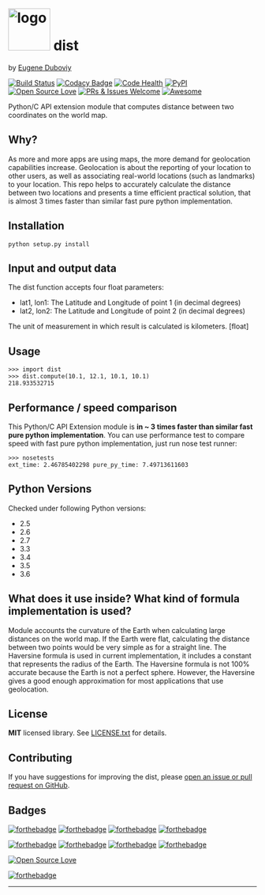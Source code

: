 <h1><img src="https://raw.githubusercontent.com/duboviy/dist/master/logo.png" height=85 alt="logo" title="logo"> dist</h1>

by [Eugene Duboviy](https://duboviy.github.io/)

[![Build Status](https://travis-ci.org/duboviy/dist.svg?branch=master)](https://travis-ci.org/duboviy/dist) [![Codacy Badge](https://api.codacy.com/project/badge/Grade/c2828cf960c8404e86b487c0b79656ab)](https://www.codacy.com/app/dubovoy/dist?utm_source=github.com&utm_medium=referral&utm_content=duboviy/dist&utm_campaign=badger) [![Code Health](https://landscape.io/github/duboviy/dist/master/landscape.svg?style=flat)](https://landscape.io/github/duboviy/dist/master) [![PyPI](https://img.shields.io/pypi/v/dist.svg)](https://pypi.python.org/pypi/dist) [![Open Source Love](https://badges.frapsoft.com/os/mit/mit.svg?v=102)](https://github.com/duboviy/dist/) [![PRs & Issues Welcome](https://img.shields.io/badge/PRs%20&%20Issues-welcome-brightgreen.svg)](https://github.com/duboviy/dist/pulls) [![Awesome](https://cdn.rawgit.com/sindresorhus/awesome/d7305f38d29fed78fa85652e3a63e154dd8e8829/media/badge.svg)](https://github.com/duboviy/dist/) 

Python/C API extension module that computes distance between two coordinates on the world map.


Why?
----

As more and more apps are using maps, the more demand for geolocation capabilities increase.  Geolocation is about the reporting of your location to other users, as well as associating real-world locations (such as landmarks) to your location. This repo helps to accurately calculate the distance between two locations and presents a time efficient practical solution, that is almost 3 times faster than similar fast pure python implementation.


Installation
------------

    python setup.py install


Input and output data
----------
The dist function accepts four float parameters:

- lat1, lon1: The Latitude and Longitude of point 1 (in decimal degrees)
- lat2, lon2: The Latitude and Longitude of point 2 (in decimal degrees)

The unit of measurement in which result is calculated is kilometers. [float]


Usage
-----

    >>> import dist
    >>> dist.compute(10.1, 12.1, 10.1, 10.1)
    218.933532715


Performance / speed comparison
------------------------------

This Python/C API Extension module is **in ~ 3 times faster than similar fast pure python implementation**. You can use performance test to compare speed with fast pure python implementation, just run nose test runner:

```
>>> nosetests
ext_time: 2.46785402298 pure_py_time: 7.49713611603
```


Python Versions
---------------
Checked under following Python versions:
* 2.5
* 2.6
* 2.7
* 3.3
* 3.4
* 3.5
* 3.6


What does it use inside? What kind of formula implementation is used? 
---------------------------------------------------------------------

Module accounts the curvature of the Earth when calculating large distances on the world map. If the Earth were flat, calculating the distance between two points would be very simple as for a straight line. The Haversine formula is used in current implementation, it includes a constant that represents the radius of the Earth.
The Haversine formula is not 100% accurate because the Earth is not a perfect sphere. However, the Haversine gives a good enough approximation for most applications that use geolocation.


License
---------------------------------------------------------------------

**MIT** licensed library. See [LICENSE.txt](LICENSE.txt) for details.


Contributing
---------------------------------------------------------------------

If you have suggestions for improving the dist, please [open an issue or
pull request on GitHub](https://github.com/duboviy/dist/).


Badges
---------------------------------------------------------------------

[![forthebadge](http://forthebadge.com/images/badges/fuck-it-ship-it.svg)](https://github.com/duboviy/dist/)
[![forthebadge](http://forthebadge.com/images/badges/built-with-love.svg)](https://github.com/duboviy/dist/) [![forthebadge](http://forthebadge.com/images/badges/built-by-hipsters.svg)](https://github.com/duboviy/dist/) [![forthebadge](http://forthebadge.com/images/badges/built-with-swag.svg)](https://github.com/duboviy/dist/)

[![forthebadge](http://forthebadge.com/images/badges/powered-by-electricity.svg)](https://github.com/duboviy/dist/) [![forthebadge](http://forthebadge.com/images/badges/powered-by-oxygen.svg)](https://github.com/duboviy/dist/) [![forthebadge](http://forthebadge.com/images/badges/powered-by-water.svg)](https://github.com/duboviy/dist/) [![forthebadge](http://forthebadge.com/images/badges/powered-by-responsibility.svg)](https://github.com/duboviy/dist/)

[![Open Source Love](https://badges.frapsoft.com/os/v1/open-source.svg?v=102)](https://github.com/duboviy/dist/)

[![forthebadge](http://forthebadge.com/images/badges/makes-people-smile.svg)](https://github.com/duboviy/dist/)

_______________________________________
